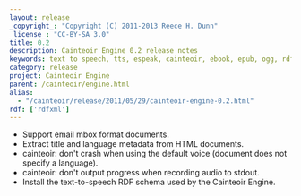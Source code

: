 ```yaml
---
layout: release
_copyright_: "Copyright (C) 2011-2013 Reece H. Dunn"
_license_: "CC-BY-SA 3.0"
title: 0.2
description: Cainteoir Engine 0.2 release notes
keywords: text to speech, tts, espeak, cainteoir, ebook, epub, ogg, rdf, metadata
category: release
project: Cainteoir Engine
parent: /cainteoir/engine.html
alias:
  - "/cainteoir/release/2011/05/29/cainteoir-engine-0.2.html"
rdf: ['rdfxml']
---
```


*  Support email mbox format documents.
*  Extract title and language metadata from HTML documents.
*  cainteoir: don't crash when using the default voice (document does not specify a language).
*  cainteoir: don't output progress when recording audio to stdout.
*  Install the text-to-speech RDF schema used by the Cainteoir Engine.
